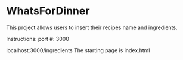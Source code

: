# WhatsForDinner

This project allows users to insert their recipes name and ingredients. 

Instructions:
port #: 3000

localhost:3000/ingredients 
The starting page is index.html
